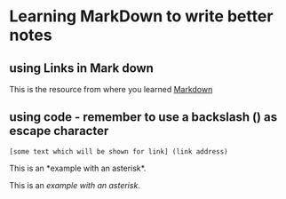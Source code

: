 # Learning MarkDown to write better notes

## using Links in Mark down

This is the resource from where you learned [Markdown](https://www.ionos.com/digitalguide/websites/web-development/markdown/)

## using code - remember to use a backslash (\) as escape character

`[some text which will be shown for link] (link address)`

This is an \*example with an asterisk\*.

This is an _example with an asterisk_.
